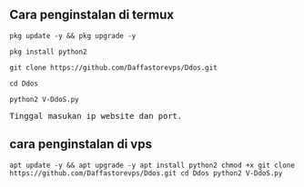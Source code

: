 ## Cara penginstalan di termux
<pre><code>pkg update -y && pkg upgrade -y</code></pre>
<pre><code>pkg install python2</code></pre>
<pre><code>git clone https://github.com/Daffastorevps/Ddos.git</code></pre>
<pre><code>cd Ddos</code></pre>
<pre><code>python2 V-DdoS.py</code></pre>
<pre>Tinggal masukan ip website dan port.</pre>

## cara penginstalan di vps
<pre><code>apt update -y && apt upgrade -y apt install python2 chmod +x git clone https://github.com/Daffastorevps/Ddos.git cd Ddos python2 V-DdoS.py</code></pre>

